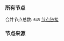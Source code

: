 ### 所有节点
合并节点总数: `645`
[节点链接](https://raw.githubusercontent.com/rzhy1/11/master/sub/sub_merge_base64.txt)

### 节点来源